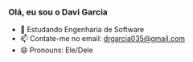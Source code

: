 ### Olá, eu sou o Davi Garcia

- 🌱 Estudando Engenharia de Software
- 📫 Contate-me no email: drgarcia035@gmail.com
- 😄 Pronouns: Ele/Dele


